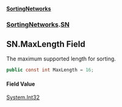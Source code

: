 #### [SortingNetworks](./index.md 'index')
### [SortingNetworks](./SortingNetworks.md 'SortingNetworks').[SN](./SortingNetworks-SN.md 'SortingNetworks.SN')
## SN.MaxLength Field
The maximum supported length for sorting.  
```csharp
public const int MaxLength = 16;
```
#### Field Value
[System.Int32](https://docs.microsoft.com/en-us/dotnet/api/System.Int32 'System.Int32')  
